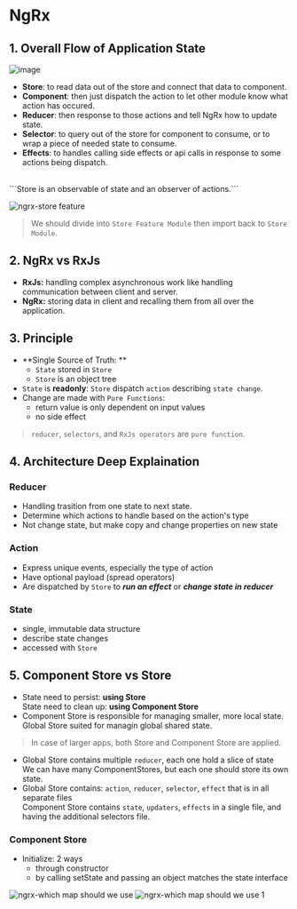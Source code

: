 # NgRx
## 1. Overall Flow of Application State
![image](https://user-images.githubusercontent.com/93693577/158955782-57f4f42c-ae55-47bb-9b2e-685aa47e2b65.png)
- **Store**: to read data out of the store and connect that data to component.
- **Component**: then just dispatch the action to let other module know what action has occured.
- **Reducer**: then response to those actions and tell NgRx how to update state.
- **Selector**: to query out of the store for component to consume, or to wrap a piece of needed state to consume.
- **Effects**: to handles calling side effects or api calls in response to some actions being dispatch.
<br/>
```Store is an observable of state and an observer of actions.```

![ngrx-store feature](https://user-images.githubusercontent.com/93693577/158959484-149322dc-0b71-4ea0-b22d-59a4050b9bfa.png)

> We should divide into `Store Feature Module` then import back to `Store Module`.

## 2. NgRx vs RxJs
- **RxJs:** handling complex asynchronous work like handling communication between client and server.
- **NgRx:** storing data in client and recalling them from all over the application.

## 3. Principle 
- **Single Source of Truth: **
	+ `State` stored in `Store`
	+ `Store` is an object tree
- `State` is **readonly**: `Store` dispatch `action` describing `state change`.
- Change are made with `Pure Functions`:
	+ return value is only dependent on input values
	+ no side effect

> `reducer`, `selectors`, and `RxJs operators` are `pure function`.

## 4. Architecture Deep Explaination
### Reducer
- Handling trasition from one state to next state.
- Determine which actions to handle based on the action's type
- Not change state, but make copy and change properties on new state
### Action
- Express unique events, especially the type of action
- Have optional payload (spread operators)
- Are dispatched by `Store` to ***run an effect*** or ***change state in reducer***
### State
- single, immutable data structure
- describe state changes
- accessed with `Store`

## 5. Component Store vs Store
- State need to persist: **using Store**
<br/>  State need to clean up: **using Component Store**
- Component Store is responsible for managing smaller, more local state.
<br/>  Global Store suited for managin global shared state.
> In case of larger apps, both Store and Component Store are applied.
- Global Store contains multiple `reducer`, each one hold a slice of state
<br/>  We can have many ComponentStores, but each one should store its own state.
- Global Store contains: `action`, `reducer`, `selector`, `effect` that is in all separate files
<br/>  Component Store contains `state`, `updaters`, `effects` in a single file, and having the additional selectors file.

### Component Store
- Initialize: 2 ways
	+ through constructor
	+ by calling setState and passing an object matches the state interface





![ngrx-which map should we use](https://user-images.githubusercontent.com/93693577/158955690-5aee78b5-5b00-4f56-a378-7dbf545909a6.png)
![ngrx-which map should we use 1](https://user-images.githubusercontent.com/93693577/158955698-d9c1da3d-2527-4a19-9e75-3aa82afc5db3.png)
